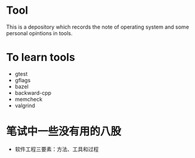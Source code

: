 # Tool

This is a depository which records the note of operating system and some personal opintions in tools.



# To learn tools

- gtest
- gflags
- bazel
- backward-cpp
- memcheck
- valgrind





# 笔试中一些没有用的八股

- 软件工程三要素：方法、工具和过程